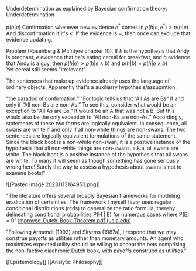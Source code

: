 Underdetermination as explained by Bayesian confirmation theory: Underdetermination 

$p(h|e)$
Confirmation whenever new evidence $e^*$ comes in
$p(h|e,e^*) > p(h|e)$
And disconfirmation if it's $<$. If the evidence is $=$, then once can exclude that evidence updating.

Problem (Rosenberg & McIntyre chapter 10): If $h$ is the hypothesis that Andy is pregnant, $e$ evidence that he's eating cereal for breakfast, and $b$ evidence that Andy is a guy, then
$p(h|e) > p(h|e\wedge b)$ and $p(h|b) = p(h|e\wedge b)$  
Yet cereal still seems "irrelevant".

The sentences that make up evidence already uses the language of ordinary objects. Apparently that's a auxiliarry hypothesis/assupmtion. 

“the paradox of confirmation.”
"For logic tells us that “All As are Bs” if and only if “All non-Bs are non-As.” To see this, consider what would be an exception to “All As are Bs.” It would be an A that was not a B. But this would also be the only exception to “All non-Bs are non-As.” Accordingly, statements of these two forms are logically equivalent. In consequence, all swans are white if and only if all non-white things are non-swans. The two sentences are logically equivalent formulations of the same statement. Since the black boot is a non-white non-swan, it is a positive instance of the hypothesis that all non-white things are non-swans, a.k.a. all swans are white. The black boot is a positive instance of the hypothesis that all swans are white. To many it will seem as though something has gone seriously wrong here! Surely the way to assess a hypothesis about swans is not to examine boots!"



![[Pasted image 20231113164953.png]]




"The literature offers several broadly Bayesian frameworks for modeling eradication of certainties. The framework I myself favor uses regular conditional distributions (rcds) to generalize the ratio formula, thereby delineating conditional probabilities P(H | E) for numerous cases where P(E) = 0"
[Improved-Dutch-Book-Theorem.pdf (ucla.edu)](https://philosophy.ucla.edu/wp-content/uploads/2016/08/Improved-Dutch-Book-Theorem.pdf)

"Following Armendt (1993) and Skyrms (1987a), I respond that we may construe payoffs as utilities rather than monetary amounts. An agent who maximizes expected utility should be willing to accept the bets comprising the non-factive diachronic Dutch book, with payoffs construed as utilities."


[[Epistemology]] [[Analytic Philosophy]]
